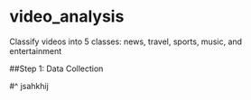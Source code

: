 # video_analysis
Classify videos into 5 classes: news, travel, sports, music, and entertainment

##Step 1: Data Collection

#^  jsahkhij



